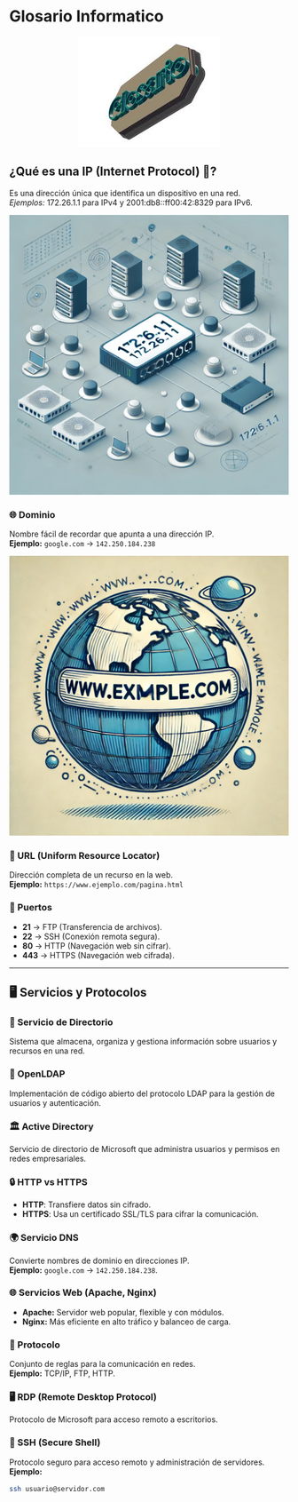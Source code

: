 # Glosario Informatico

<p align="center">
  <img src="/img/glosario.gif" alt="![glosario](/img/glosario.gif)" />
</p>  

## ¿Qué es una IP (Internet Protocol) 📌?
Es una dirección única que identifica un dispositivo en una red.  
*Ejemplos:* 172.26.1.1 para IPv4 y 2001:db8::ff00:42:8329 para IPv6.  

<p align="center">
  <img src="/img/ip.jpg" alt="![ip](/img/ip.jpg)" />
</p>    

### 🌐 Dominio  
Nombre fácil de recordar que apunta a una dirección IP.  
**Ejemplo:** `google.com` → `142.250.184.238`  

<p align="center">
  <img src="/img/dominio.webp" alt="![dominio](/img/dominio.webp)" />
</p>  

### 🔗 URL (Uniform Resource Locator)  
Dirección completa de un recurso en la web.  
**Ejemplo:** `https://www.ejemplo.com/pagina.html`  

### 🚪 Puertos  
- **21** → FTP (Transferencia de archivos).  
- **22** → SSH (Conexión remota segura).  
- **80** → HTTP (Navegación web sin cifrar).  
- **443** → HTTPS (Navegación web cifrada).  

---

## 🖥️ Servicios y Protocolos  
### 📂 Servicio de Directorio  
Sistema que almacena, organiza y gestiona información sobre usuarios y recursos en una red.  

### 🏢 OpenLDAP  
Implementación de código abierto del protocolo LDAP para la gestión de usuarios y autenticación.  

### 🏛️ Active Directory  
Servicio de directorio de Microsoft que administra usuarios y permisos en redes empresariales.  

### 🔒 HTTP vs HTTPS  
- **HTTP**: Transfiere datos sin cifrado.  
- **HTTPS**: Usa un certificado SSL/TLS para cifrar la comunicación.  

### 🌍 Servicio DNS  
Convierte nombres de dominio en direcciones IP.  
**Ejemplo:** `google.com` → `142.250.184.238`.  

### 🌐 Servicios Web (Apache, Nginx)  
- **Apache:** Servidor web popular, flexible y con módulos.  
- **Nginx:** Más eficiente en alto tráfico y balanceo de carga.  

### 📡 Protocolo  
Conjunto de reglas para la comunicación en redes.  
**Ejemplo:** TCP/IP, FTP, HTTP.  

### 🖥️ RDP (Remote Desktop Protocol)  
Protocolo de Microsoft para acceso remoto a escritorios.  

### 🔑 SSH (Secure Shell)  
Protocolo seguro para acceso remoto y administración de servidores.  
**Ejemplo:**  
```bash
ssh usuario@servidor.com
